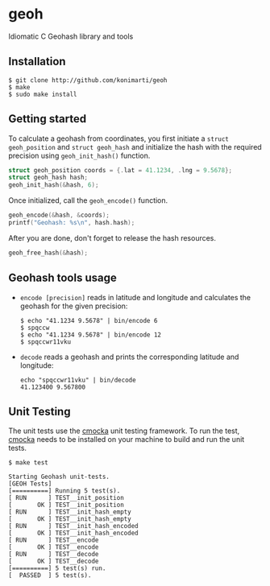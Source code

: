 # geoh
Idiomatic C Geohash library and tools

## Installation

```
$ git clone http://github.com/konimarti/geoh
$ make 
$ sudo make install
```

## Getting started

To calculate a geohash from coordinates, you first initiate a ```struct geoh_position``` and ```struct geoh_hash``` and initialize the hash with the required precision using ```geoh_init_hash()``` function.
```c
struct geoh_position coords = {.lat = 41.1234, .lng = 9.5678};
struct geoh_hash hash;
geoh_init_hash(&hash, 6);
```

Once initialized, call the ```geoh_encode()``` function.
```c
geoh_encode(&hash, &coords);
printf("Geohash: %s\n", hash.hash);
```

After you are done, don't forget to release the hash resources.
```c
geoh_free_hash(&hash);
```

## Geohash tools usage

* ``encode [precision]`` reads in latitude and longitude and calculates the geohash for the given precision:
	```
	$ echo "41.1234 9.5678" | bin/encode 6 
	$ spqccw
	$ echo "41.1234 9.5678" | bin/encode 12 
	$ spqccwr11vku
	```

* ``decode`` reads a geohash and prints the corresponding latitude and longitude:
	```
	echo "spqccwr11vku" | bin/decode 
	41.123400 9.567800
	```

## Unit Testing

The unit tests use the [cmocka](http://cmocka.org) unit testing framework. To run the test, [cmocka](http://cmocka.org) needs to be installed on your machine to build and run the unit tests.

```
$ make test

Starting Geohash unit-tests.
[GEOH Tests]
[==========] Running 5 test(s).
[ RUN      ] TEST__init_position
[       OK ] TEST__init_position
[ RUN      ] TEST__init_hash_empty
[       OK ] TEST__init_hash_empty
[ RUN      ] TEST__init_hash_encoded
[       OK ] TEST__init_hash_encoded
[ RUN      ] TEST__encode
[       OK ] TEST__encode
[ RUN      ] TEST__decode
[       OK ] TEST__decode
[==========] 5 test(s) run.
[  PASSED  ] 5 test(s).

```
